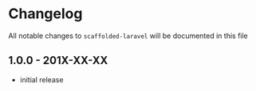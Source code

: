 # Changelog

All notable changes to `scaffolded-laravel` will be documented in this file

## 1.0.0 - 201X-XX-XX

- initial release
